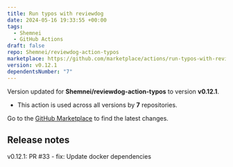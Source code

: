 ```yaml
---
title: Run typos with reviewdog
date: 2024-05-16 19:33:55 +00:00
tags:
  - Shemnei
  - GitHub Actions
draft: false
repo: Shemnei/reviewdog-action-typos
marketplace: https://github.com/marketplace/actions/run-typos-with-reviewdog
version: v0.12.1
dependentsNumber: "7"
---
```



Version updated for **Shemnei/reviewdog-action-typos** to version **v0.12.1**.
- This action is used across all versions by **7** repositories.

Go to the [GitHub Marketplace](https://github.com/marketplace/actions/run-typos-with-reviewdog) to find the latest changes.

## Release notes

v0.12.1: PR #33 - fix: Update docker dependencies
